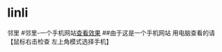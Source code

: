 # linli
邻里
#邻里-一个手机网站[查看效果](http://wangwwj.github.io/Llinli/)
##由于这是一个手机网站 用电脑查看的请【鼠标右击检查 左上角模式选择手机】
